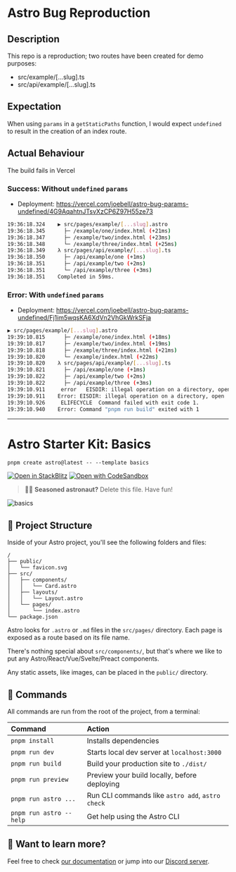 # Astro Bug Reproduction

## Description

This repo is a reproduction; two routes have been created for demo purposes:

- src/example/[...slug].ts
- src/api/example/[...slug].ts

## Expectation

When using `params` in a `getStaticPaths` function, I would expect `undefined` to result in the creation of an index route.

## Actual Behaviour

The build fails in Vercel

### Success: Without `undefined` `params`

- Deployment: https://vercel.com/joebell/astro-bug-params-undefined/4G9AqahtnJTsvXzCP6Z97H55ze73

```sh
19:36:18.324	▶ src/pages/example/[...slug].astro
19:36:18.345	  ├─ /example/one/index.html (+21ms)
19:36:18.347	  ├─ /example/two/index.html (+23ms)
19:36:18.348	  └─ /example/three/index.html (+25ms)
19:36:18.349	λ src/pages/api/example/[...slug].ts
19:36:18.350	  ├─ /api/example/one (+1ms)
19:36:18.351	  ├─ /api/example/two (+2ms)
19:36:18.351	  └─ /api/example/three (+3ms)
19:36:18.351	Completed in 59ms.
```

### Error: With `undefined` `params`

- Deployment: https://vercel.com/joebell/astro-bug-params-undefined/Fj1im5wqsKA6XdVn2VhGkWrkSFja

```sh
▶ src/pages/example/[...slug].astro
19:39:10.815	  ├─ /example/one/index.html (+18ms)
19:39:10.817	  ├─ /example/two/index.html (+19ms)
19:39:10.818	  ├─ /example/three/index.html (+21ms)
19:39:10.820	  └─ /example/index.html (+22ms)
19:39:10.820	λ src/pages/api/example/[...slug].ts
19:39:10.821	  ├─ /api/example/one (+1ms)
19:39:10.822	  ├─ /api/example/two (+2ms)
19:39:10.822	  ├─ /api/example/three (+3ms)
19:39:10.911	 error   EISDIR: illegal operation on a directory, open '/vercel/path0/.vercel/output/static/api/example'
19:39:10.911	Error: EISDIR: illegal operation on a directory, open '/vercel/path0/.vercel/output/static/api/example'
19:39:10.926	 ELIFECYCLE  Command failed with exit code 1.
19:39:10.940	Error: Command "pnpm run build" exited with 1
```

---

# Astro Starter Kit: Basics

```
pnpm create astro@latest -- --template basics
```

[![Open in StackBlitz](https://developer.stackblitz.com/img/open_in_stackblitz.svg)](https://stackblitz.com/github/withastro/astro/tree/latest/examples/basics)
[![Open with CodeSandbox](https://assets.codesandbox.io/github/button-edit-lime.svg)](https://codesandbox.io/s/github/withastro/astro/tree/latest/examples/basics)

> 🧑‍🚀 **Seasoned astronaut?** Delete this file. Have fun!

![basics](https://user-images.githubusercontent.com/4677417/186188965-73453154-fdec-4d6b-9c34-cb35c248ae5b.png)

## 🚀 Project Structure

Inside of your Astro project, you'll see the following folders and files:

```
/
├── public/
│   └── favicon.svg
├── src/
│   ├── components/
│   │   └── Card.astro
│   ├── layouts/
│   │   └── Layout.astro
│   └── pages/
│       └── index.astro
└── package.json
```

Astro looks for `.astro` or `.md` files in the `src/pages/` directory. Each page is exposed as a route based on its file name.

There's nothing special about `src/components/`, but that's where we like to put any Astro/React/Vue/Svelte/Preact components.

Any static assets, like images, can be placed in the `public/` directory.

## 🧞 Commands

All commands are run from the root of the project, from a terminal:

| Command                 | Action                                           |
| :---------------------- | :----------------------------------------------- |
| `pnpm install`          | Installs dependencies                            |
| `pnpm run dev`          | Starts local dev server at `localhost:3000`      |
| `pnpm run build`        | Build your production site to `./dist/`          |
| `pnpm run preview`      | Preview your build locally, before deploying     |
| `pnpm run astro ...`    | Run CLI commands like `astro add`, `astro check` |
| `pnpm run astro --help` | Get help using the Astro CLI                     |

## 👀 Want to learn more?

Feel free to check [our documentation](https://docs.astro.build) or jump into our [Discord server](https://astro.build/chat).
